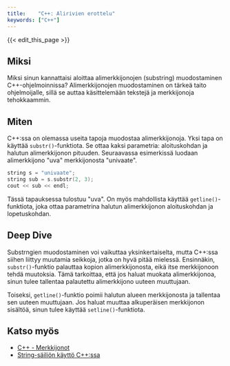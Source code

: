 ```yaml
---
title:    "C++: Alirivien erottelu"
keywords: ["C++"]
---
```


{{< edit_this_page >}}

## Miksi

Miksi sinun kannattaisi aloittaa alimerkkijonojen (substring) muodostaminen C++-ohjelmoinnissa? Alimerkkijonojen muodostaminen on tärkeä taito ohjelmoijalle, sillä se auttaa käsittelemään tekstejä ja merkkijonoja tehokkaammin.

## Miten

C++:ssa on olemassa useita tapoja muodostaa alimerkkijonoja. Yksi tapa on käyttää `substr()`-funktiota. Se ottaa kaksi parametria: aloituskohdan ja halutun alimerkkijonon pituuden. Seuraavassa esimerkissä luodaan alimerkkijono "uva" merkkijonosta "univaate".

```C++
string s = "univaate";
string sub = s.substr(2, 3);
cout << sub << endl;
```

Tässä tapauksessa tulostuu "uva". On myös mahdollista käyttää `getline()`-funktiota, joka ottaa parametrina halutun alimerkkijonon aloituskohdan ja lopetuskohdan.

## Deep Dive

Substrngien muodostaminen voi vaikuttaa yksinkertaiselta, mutta C++:ssa siihen liittyy muutamia seikkoja, jotka on hyvä pitää mielessä. Ensinnäkin, `substr()`-funktio palauttaa kopion alimerkkijonosta, eikä itse merkkijonoon tehdä muutoksia. Tämä tarkoittaa, että jos haluat muokata alimerkkijonoa, sinun tulee tallentaa palautettu alimerkkijono uuteen muuttujaan.

Toiseksi, `getline()`-funktio poimii halutun alueen merkkijonosta ja tallentaa sen uuteen muuttujaan. Jos haluat muuttaa alkuperäisen merkkijonon sisältöä, sinun tulee käyttää `setline()`-funktiota.

## Katso myös

- [C++ - Merkkijonot](https://www.cs.cmu.edu/~pattis/15-1XX/common/handouts/ascii.html)
- [String-säiliön käyttö C++:ssa](https://www.cplusplus.com/reference/string/string/useful_functions/)